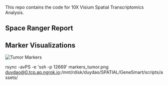 This repo contains the code for 10X Visium Spatial Transcriptomics Analysis.

## Space Ranger Report

## Marker Visualizations

![Tumor Markers](/mnt/rdisk/duydao/SPATIAL/GeneSmart/scripts/assets/markers_tumor.png "Tumor Markers")

rsync -avPS -e 'ssh -p 12669' markers_tumor.png duydao@0.tcp.ap.ngrok.io:/mnt/rdisk/duydao/SPATIAL/GeneSmart/scripts/assets/